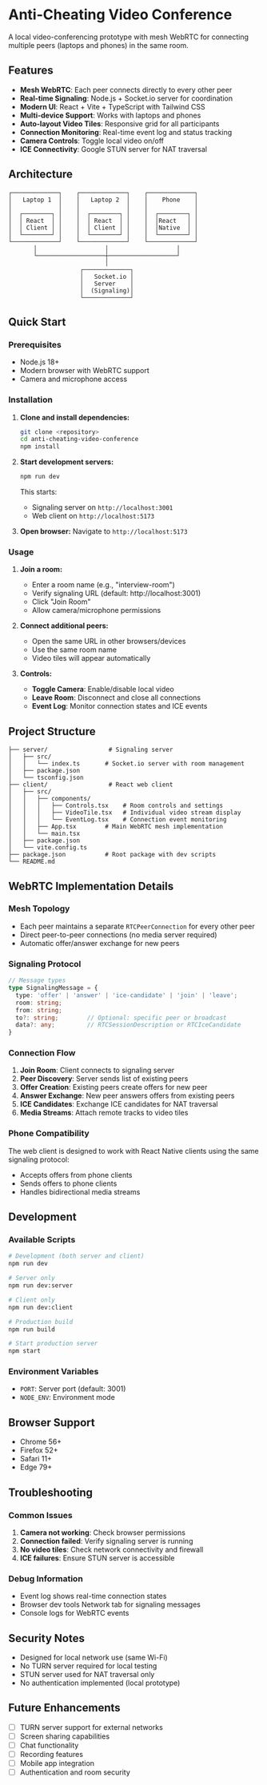 # Anti-Cheating Video Conference

A local video-conferencing prototype with mesh WebRTC for connecting multiple peers (laptops and phones) in the same room.

## Features

- **Mesh WebRTC**: Each peer connects directly to every other peer
- **Real-time Signaling**: Node.js + Socket.io server for coordination
- **Modern UI**: React + Vite + TypeScript with Tailwind CSS
- **Multi-device Support**: Works with laptops and phones
- **Auto-layout Video Tiles**: Responsive grid for all participants
- **Connection Monitoring**: Real-time event log and status tracking
- **Camera Controls**: Toggle local video on/off
- **ICE Connectivity**: Google STUN server for NAT traversal

## Architecture

```
┌─────────────┐    ┌─────────────┐    ┌─────────────┐
│   Laptop 1  │    │   Laptop 2  │    │    Phone    │
│             │    │             │    │             │
│  ┌────────┐ │    │  ┌────────┐ │    │  ┌────────┐ │
│  │ React  │ │    │  │ React  │ │    │  │React   │ │
│  │ Client │ │    │  │ Client │ │    │  │Native  │ │
│  └────────┘ │    │  └────────┘ │    │  └────────┘ │
└─────────────┘    └─────────────┘    └─────────────┘
       │                   │                   │
       └───────────────────┼───────────────────┘
                           │
                    ┌─────────────┐
                    │   Socket.io │
                    │   Server    │
                    │  (Signaling)│
                    └─────────────┘
```

## Quick Start

### Prerequisites
- Node.js 18+ 
- Modern browser with WebRTC support
- Camera and microphone access

### Installation

1. **Clone and install dependencies:**
   ```bash
   git clone <repository>
   cd anti-cheating-video-conference
   npm install
   ```

2. **Start development servers:**
   ```bash
   npm run dev
   ```
   This starts:
   - Signaling server on `http://localhost:3001`
   - Web client on `http://localhost:5173`

3. **Open browser:**
   Navigate to `http://localhost:5173`

### Usage

1. **Join a room:**
   - Enter a room name (e.g., "interview-room")
   - Verify signaling URL (default: http://localhost:3001)
   - Click "Join Room"
   - Allow camera/microphone permissions

2. **Connect additional peers:**
   - Open the same URL in other browsers/devices
   - Use the same room name
   - Video tiles will appear automatically

3. **Controls:**
   - **Toggle Camera**: Enable/disable local video
   - **Leave Room**: Disconnect and close all connections
   - **Event Log**: Monitor connection states and ICE events

## Project Structure

```
├── server/                 # Signaling server
│   ├── src/
│   │   └── index.ts       # Socket.io server with room management
│   ├── package.json
│   └── tsconfig.json
├── client/                 # React web client
│   ├── src/
│   │   ├── components/
│   │   │   ├── Controls.tsx    # Room controls and settings
│   │   │   ├── VideoTile.tsx   # Individual video stream display
│   │   │   └── EventLog.tsx    # Connection event monitoring
│   │   ├── App.tsx        # Main WebRTC mesh implementation
│   │   └── main.tsx
│   ├── package.json
│   └── vite.config.ts
├── package.json           # Root package with dev scripts
└── README.md
```

## WebRTC Implementation Details

### Mesh Topology
- Each peer maintains a separate `RTCPeerConnection` for every other peer
- Direct peer-to-peer connections (no media server required)
- Automatic offer/answer exchange for new peers

### Signaling Protocol
```typescript
// Message types
type SignalingMessage = {
  type: 'offer' | 'answer' | 'ice-candidate' | 'join' | 'leave';
  room: string;
  from: string;
  to?: string;        // Optional: specific peer or broadcast
  data?: any;         // RTCSessionDescription or RTCIceCandidate
}
```

### Connection Flow
1. **Join Room**: Client connects to signaling server
2. **Peer Discovery**: Server sends list of existing peers
3. **Offer Creation**: Existing peers create offers for new peer
4. **Answer Exchange**: New peer answers offers from existing peers
5. **ICE Candidates**: Exchange ICE candidates for NAT traversal
6. **Media Streams**: Attach remote tracks to video tiles

### Phone Compatibility
The web client is designed to work with React Native clients using the same signaling protocol:
- Accepts offers from phone clients
- Sends offers to phone clients
- Handles bidirectional media streams

## Development

### Available Scripts

```bash
# Development (both server and client)
npm run dev

# Server only
npm run dev:server

# Client only  
npm run dev:client

# Production build
npm run build

# Start production server
npm start
```

### Environment Variables
- `PORT`: Server port (default: 3001)
- `NODE_ENV`: Environment mode

## Browser Support

- Chrome 56+
- Firefox 52+
- Safari 11+
- Edge 79+

## Troubleshooting

### Common Issues

1. **Camera not working**: Check browser permissions
2. **Connection failed**: Verify signaling server is running
3. **No video tiles**: Check network connectivity and firewall
4. **ICE failures**: Ensure STUN server is accessible

### Debug Information
- Event log shows real-time connection states
- Browser dev tools Network tab for signaling messages
- Console logs for WebRTC events

## Security Notes

- Designed for local network use (same Wi-Fi)
- No TURN server required for local testing
- STUN server used for NAT traversal only
- No authentication implemented (local prototype)

## Future Enhancements

- [ ] TURN server support for external networks
- [ ] Screen sharing capabilities
- [ ] Chat functionality
- [ ] Recording features
- [ ] Mobile app integration
- [ ] Authentication and room security

